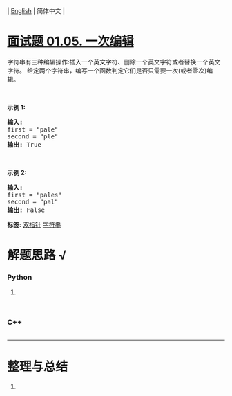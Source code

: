 | [English](README_EN.md) | 简体中文 |

# [面试题 01.05. 一次编辑](https://leetcode.cn/problems/one-away-lcci)
<p>字符串有三种编辑操作:插入一个英文字符、删除一个英文字符或者替换一个英文字符。 给定两个字符串，编写一个函数判定它们是否只需要一次(或者零次)编辑。</p>

<p>&nbsp;</p>

<p><strong>示例&nbsp;1:</strong></p>

<pre>
<strong>输入:</strong> 
first = "pale"
second = "ple"
<strong>输出:</strong> True</pre>

<p>&nbsp;</p>

<p><strong>示例&nbsp;2:</strong></p>

<pre>
<strong>输入:</strong> 
first = "pales"
second = "pal"
<strong>输出:</strong> False
</pre>

**标签:**  [双指针](https://leetcode.cn/tag/two-pointers) [字符串](https://leetcode.cn/tag/string) 
# 解题思路 √

### Python

1. 

```python

```


```python

```

### C++

```cpp

```

---



# 整理与总结

1. 